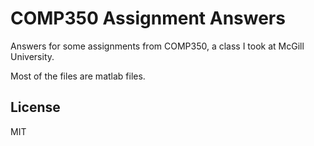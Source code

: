 # COMP350 Assignment Answers

Answers for some assignments from COMP350, a class I took at McGill University.

Most of the files are matlab files.

License
----

MIT

